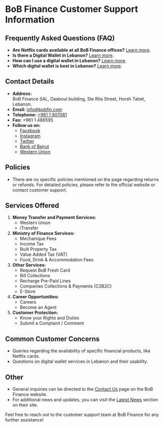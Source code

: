 # BoB Finance Customer Support Information

## Frequently Asked Questions (FAQ)
- **Are Netflix cards available at all BoB Finance offices?** [Learn more](https://www.bob-finance.com/Inside/FAQ/792817dd-5d5f-4703-8b16-632f355c716c).
- **Is there a Digital Wallet in Lebanon?** [Learn more](https://www.bob-finance.com/Inside/FAQ/63ea8c52-01c5-4925-a72f-2f3baa6dd372).
- **How can I use a digital wallet in Lebanon?** [Learn more](https://www.bob-finance.com/Inside/FAQ/4c8c4a9c-bfb4-4585-98c1-c4cc29380a88).
- **Which digital wallet is best in Lebanon?** [Learn more](https://www.bob-finance.com/Inside/FAQ/931816f9-05d4-4c2b-acdf-76abef14b05f).

## Contact Details
- **Address:**  
  BoB Finance SAL, Daaboul building, Ste Rita Street, Horsh Tabet, Lebanon.
- **Email:** [info@bobfin.com](mailto:info@bobfin.com)
- **Telephone:** [+961 1 907081](tel:+9611907081)
- **Fax:** +961 1 486595
- **Follow us on:**  
  - [Facebook](https://www.facebook.com/BobFinanceSal)  
  - [Instagram](https://www.instagram.com/BoB_Finance)  
  - [Twitter](https://twitter.com/BoBFinance2)  
  - [Bank of Beirut](http://www.bankofbeirut.com)  
  - [Western Union](http://www.westernunion.com)

## Policies
- There are no specific policies mentioned on the page regarding returns or refunds. For detailed policies, please refer to the official website or contact customer support.

## Services Offered
1. **Money Transfer and Payment Services:** 
   - Western Union
   - iTransfer
2. **Ministry of Finance Services:**
   - Mechanique Fees
   - Income Tax
   - Built Property Tax
   - Value Added Tax (VAT)
   - Food, Drink & Accommodation Fees
3. **Other Services:**
   - Request BoB Fresh Card
   - Bill Collections
   - Recharge Pre-Paid Lines
   - Companies Collections & Payments (C2B2C)
   - E-Store
4. **Career Opportunities:**
   - Careers
   - Become an Agent
5. **Customer Protection:**
   - Know your Rights and Duties
   - Submit a Complaint / Comment

## Common Customer Concerns
- Queries regarding the availability of specific financial products, like Netflix cards.
- Questions on digital wallet services in Lebanon and their usability.

## Other
- General inquiries can be directed to the [Contact Us](https://www.bob-finance.com/Inside/InsidePages/ContactUs) page on the BoB Finance website.
- For additional news and updates, you can visit the [Latest News](https://www.bob-finance.com/Inside/AllNews) section on their site.

Feel free to reach out to the customer support team at BoB Finance for any further assistance!